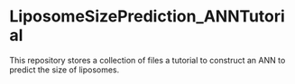 # LiposomeSizePrediction_ANNTutorial
This repository stores a collection of files a tutorial to construct an ANN to predict the size of liposomes.

